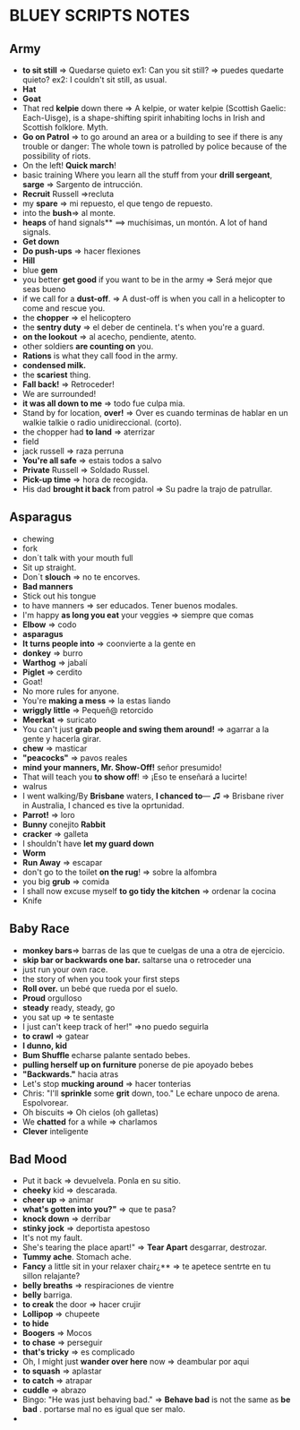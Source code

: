 # BLUEY SCRIPTS NOTES

## Army

- **to sit still** => Quedarse quieto
ex1: Can you sit still? => puedes quedarte quieto? 
ex2: I couldn't sit still, as usual.
- **Hat**
- **Goat**
- That red **kelpie** down there => A kelpie, or water kelpie (Scottish Gaelic: Each-Uisge), is a shape-shifting spirit inhabiting lochs in Irish and Scottish folklore. Myth.
- **Go on Patrol** => to go around an area or a building to see if there is any trouble or danger: The whole town is patrolled by police because of the possibility of riots.
- On the left! **Quick march**!
- basic training Where you learn all the stuff from your **drill sergeant**, **sarge** => Sargento de intrucción.
- **Recruit** Russell =>recluta
- my **spare** => mi repuesto, el que tengo de repuesto.
- into the **bush**=> al monte.
- **heaps** of hand signals** ==> muchísimas, un montón. A lot of hand signals.
- **Get down**
- **Do push-ups** => hacer flexiones
- **Hill**
- blue **gem**
- you better **get good** if you want to be in the army => Será mejor que seas bueno 
- if we call for a **dust-off**. => A dust-off is when you call in a helicopter to come and rescue you.
- the **chopper** => el helicoptero
- the **sentry duty** => el deber de centinela. t's when you're a guard.
- **on the lookout** => al acecho, pendiente, atento.
- other soldiers **are counting on**  you.
- **Rations** is what they call food in the army.
- **condensed milk.**
- the  **scariest** thing.
- **Fall back!** => Retroceder!
- We are surrounded!
- **it was all down to me** => todo fue culpa mia.
- Stand by for location, **over!** => Over es cuando terminas de hablar en un walkie talkie o radio unidireccional. (corto).
- the chopper had **to land**  => aterrizar
- field
- jack russell => raza perruna
- **You're all safe** => estais todos a salvo
- **Private** Russell => Soldado Russel.
- **Pick-up time** => hora de recogida.
- His dad **brought it back** from patrol => Su padre la trajo de patrullar.

## Asparagus
- chewing
- fork
- don´t talk with your mouth full
- Sit up straight.
- Don´t **slouch** => no te encorves.
- **Bad manners**
- Stick out his tongue
- to have manners => ser educados. Tener buenos modales.
- I'm happy **as long you eat** your veggies => siempre que comas
- **Elbow** => codo
- **asparagus**
- **It turns people into** => coonvierte a la gente en
- **donkey** => burro
- **Warthog** => jabalí
- **Piglet** => cerdito
- Goat!
- No more rules for anyone.
- You're **making a mess** => la estas liando
-  **wriggly little** => Pequeñ@ retorcido
- **Meerkat** => suricato
- You can't just **grab people and swing them around!** => agarrar a la gente y hacerla girar.
- **chew** => masticar
- **"peacocks"** => pavos reales
- **mind your manners, Mr. Show-Off!** señor presumido!
- That will teach you **to show off**! => ¡Eso te enseñará a lucirte!
- walrus
- I went walking/By **Brisbane** waters, **I chanced to**— ♫  => Brisbane river  in Australia, I chanced es tive la oprtunidad.
- **Parrot!** => loro
- **Bunny** conejito **Rabbit**
- **cracker** => galleta
- I shouldn't have **let my guard down**
- **Worm**
- **Run Away** => escapar
- don't go to the toilet **on the rug**! => sobre la alfombra
- you big **grub** => comida
- I shall now excuse myself **to go tidy the kitchen** => ordenar la cocina
- Knife

## Baby Race
- **monkey bars**=> barras de las que te cuelgas de una a otra de ejercicio.
- **skip bar or backwards one bar.** saltarse una o retroceder una
- just run your own race.
- the story of when you took your first steps
- **Roll over.**  un bebé que rueda por el suelo.
- **Proud** orgulloso
- **steady** ready, steady, go
- you sat up => te sentaste
- I just can't keep track of her!" =>no puedo seguirla
- **to crawl** => gatear
- **I dunno, kid**
- **Bum Shuffle** echarse palante sentado bebes.
- **pulling herself up on furniture** ponerse de pie apoyado bebes
- **"Backwards."** hacia atras
- Let's stop **mucking around** => hacer tonterias
- Chris: "I'll **sprinkle** some **grit** down, too." Le echare unpoco de arena. Espolvorear.
- Oh biscuits => Oh cielos (oh galletas)
- We **chatted** for a while => charlamos
- **Clever** inteligente

## Bad Mood
- Put it back => devuelvela. Ponla en su sitio.
- **cheeky** kid => descarada.
- **cheer up** => animar
- **what's gotten into you?"** => que te pasa?
- **knock down** => derribar
- **stinky jock** => deportista apestoso
- It's not my fault.
- She's tearing the place apart!" => **Tear Apart** desgarrar, destrozar.
- **Tummy ache**. Stomach ache.
- **Fancy** a little sit in your relaxer chair¿** => te apetece sentrte en tu sillon relajante?
- **belly breaths** => respiraciones de vientre
- **belly** barriga.
- **to creak** the door => hacer crujir
- **Lollipop** => chupeete
- **to hide**
- **Boogers** => Mocos
- **to chase** => perseguir
- **that's tricky** => es complicado
- Oh, I might just **wander over here** now => deambular por aqui
- **to squash** => aplastar
- **to catch** => atrapar
- **cuddle** => abrazo
- Bingo: "He was just behaving bad." => **Behave bad** is not the same as **be bad** . portarse mal no es igual que ser malo.
- 

 